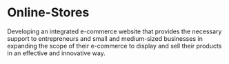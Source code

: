 # Online-Stores
Developing an integrated e-commerce website that provides the necessary support to entrepreneurs and small and medium-sized businesses in expanding the scope of their e-commerce to display and sell their products in an effective and innovative way.
